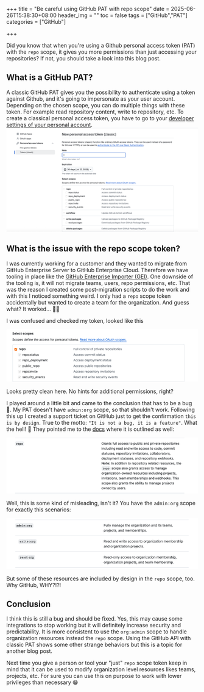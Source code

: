 +++
title = "Be careful using GitHub PAT with repo scope"
date = 2025-06-26T15:38:30+08:00
header_img = ""
toc = false
tags = ["GitHub","PAT"]
categories = ["GitHub"]

+++


Did you know that when you're using a Github personal access token (PAT) with the ```repo``` scope, it gives you more permissions than just accessing your repositories? If not, you should take a look into this blog post. 

## What is a GitHub PAT?
A classic GitHub PAT gives you the possibility to authenticate using a token against Github, and it's going to impersonate as your user account. Depending on the chosen scope, you can do multiple things with these token. For example read repository content, write to repository, etc. To create a classical personal access token, you have to go to your [developer settings of your personal account](https://github.com/settings/tokens?type=classic). 
![PAT creation](pat-creation.png)


## What is the issue with the repo scope token? 
I was currently working for a customer and they wanted to migrate from GitHub Enterprise Server to GitHub Enterprise Cloud. Therefore we have tooling in place like the [GitHub Enterprise Importer (GEI)](https://docs.github.com/en/migrations/using-github-enterprise-importer). One downside of the tooling is, it will not migrate teams, users, repo permissions, etc. That was the reason I created some post-migration scripts to do the work and with this I noticed something weird. I only had a `repo` scope token accidentally but wanted to create a team for the organization. And guess what? It worked... 😵‍💫

I was confused and checked my token, looked like this

![repo scope](repo-scope.png)

Looks pretty clean here. No hints for additional permissions, right? 

I played around a little bit and came to the conclusion that has to be a bug 💪. My PAT doesn't have `admin:org` scope, so that shouldn't work. Following this up I created a support ticket on GitHub just to get the confirmation `this is by design`. True to the motto: `"It is not a bug, it is a feature"`. What the hell! 🤯
They pointed me to the [docs](https://docs.github.com/en/apps/oauth-apps/building-oauth-apps/scopes-for-oauth-apps#available-scopes) where it is outlined as well:

![repo scope docs](repo-scope-docs.png)

Well, this is some kind of misleading, isn't it? You have the `admin:org` scope for exactly this scenarios:

![org admin scope docs](org-admin-scope-docs.png)

But some of these resources are included by design in the `repo` scope, too. Why GitHub, WHY?!?!


## Conclusion
I think this is still a bug and should be fixed. Yes, this may cause some integrations to stop working but it will definitely increase security and predictability. It is more consistent to use the `org:admin` scope to handle organization resources instead the `repo` scope. Using the GitHub API with classic PAT shows some other strange behaviors but this is a topic for another blog post.

Next time you give a person or tool your "just" `repo` scope token keep in mind that it can be used to modify organization level resources likes teams, projects, etc. For sure you can use this on purpose to work with lower privileges than necessary 😁